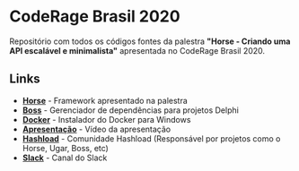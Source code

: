 # CodeRage Brasil 2020
Repositório com todos os códigos fontes da palestra **"Horse - Criando uma API escalável e minimalista"** apresentada no CodeRage Brasil 2020.

## Links
* [**Horse**](https://github.com/HashLoad/horse) - Framework apresentado na palestra
* [**Boss**](https://github.com/HashLoad/boss) - Gerenciador de dependências para projetos Delphi
* [**Docker**](https://docs.docker.com/docker-for-windows/install/) - Instalador do Docker para Windows
* [**Apresentação**](https://www.youtube.com/watch?v=qIjK-xV3OTE&t=1) - Vídeo da apresentação
* [**Hashload**](https://github.com/HashLoad) - Comunidade Hashload (Responsável por projetos como o Horse, Ugar, Boss, etc)
* [**Slack**](http://bit.ly/hashload-slack) - Canal do Slack
